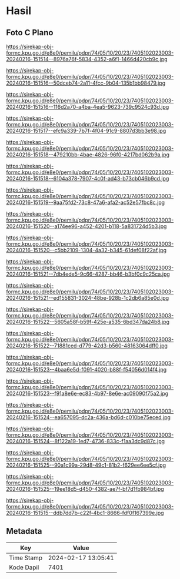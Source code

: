 # Hasil

## Foto C Plano

https://sirekap-obj-formc.kpu.go.id/e8e0/pemilu/pdpr/74/05/10/20/23/7405102023003-20240216-151514--8976a76f-5834-4352-a6f1-1466d420cb9c.jpg

https://sirekap-obj-formc.kpu.go.id/e8e0/pemilu/pdpr/74/05/10/20/23/7405102023003-20240216-151516--50dceb74-2a11-4fcc-9b04-135b1bb98479.jpg

https://sirekap-obj-formc.kpu.go.id/e8e0/pemilu/pdpr/74/05/10/20/23/7405102023003-20240216-151516--116d2a70-a4ba-4ea5-9623-739c9524c93d.jpg

https://sirekap-obj-formc.kpu.go.id/e8e0/pemilu/pdpr/74/05/10/20/23/7405102023003-20240216-151517--efc9a339-7b7f-4f04-91c9-8807d3bb3e98.jpg

https://sirekap-obj-formc.kpu.go.id/e8e0/pemilu/pdpr/74/05/10/20/23/7405102023003-20240216-151518--479210bb-4bae-4826-96f0-4217bd062b9a.jpg

https://sirekap-obj-formc.kpu.go.id/e8e0/pemilu/pdpr/74/05/10/20/23/7405102023003-20240216-151518--6104a378-7907-4c0f-ad43-b73cb046b9cd.jpg

https://sirekap-obj-formc.kpu.go.id/e8e0/pemilu/pdpr/74/05/10/20/23/7405102023003-20240216-151519--9aa75fd2-73c8-47a6-afa2-ac52e57fbc8c.jpg

https://sirekap-obj-formc.kpu.go.id/e8e0/pemilu/pdpr/74/05/10/20/23/7405102023003-20240216-151520--a174ee96-a452-4201-b118-5a831724d5b3.jpg

https://sirekap-obj-formc.kpu.go.id/e8e0/pemilu/pdpr/74/05/10/20/23/7405102023003-20240216-151520--c5bb2109-1304-4a32-b345-61def08f22af.jpg

https://sirekap-obj-formc.kpu.go.id/e8e0/pemilu/pdpr/74/05/10/20/23/7405102023003-20240216-151521--7db4ede5-9c66-4287-bb46-b3bf0c9c25ca.jpg

https://sirekap-obj-formc.kpu.go.id/e8e0/pemilu/pdpr/74/05/10/20/23/7405102023003-20240216-151521--ed155831-3024-48be-928b-1c2db6a85e0d.jpg

https://sirekap-obj-formc.kpu.go.id/e8e0/pemilu/pdpr/74/05/10/20/23/7405102023003-20240216-151522--5605a58f-b59f-425e-a535-6bd347da24b8.jpg

https://sirekap-obj-formc.kpu.go.id/e8e0/pemilu/pdpr/74/05/10/20/23/7405102023003-20240216-151522--71881ced-d779-42d3-b560-48163064dff0.jpg

https://sirekap-obj-formc.kpu.go.id/e8e0/pemilu/pdpr/74/05/10/20/23/7405102023003-20240216-151523--4baa6e5d-f091-4020-b88f-f54056d014f4.jpg

https://sirekap-obj-formc.kpu.go.id/e8e0/pemilu/pdpr/74/05/10/20/23/7405102023003-20240216-151523--f91a8e6e-ec83-4b97-8e6e-ac09090f75a2.jpg

https://sirekap-obj-formc.kpu.go.id/e8e0/pemilu/pdpr/74/05/10/20/23/7405102023003-20240216-151524--ea657095-dc2a-436a-bd6d-c010be75eced.jpg

https://sirekap-obj-formc.kpu.go.id/e8e0/pemilu/pdpr/74/05/10/20/23/7405102023003-20240216-151524--8f122a19-1ed7-4736-833c-f1aa3dc9d87c.jpg

https://sirekap-obj-formc.kpu.go.id/e8e0/pemilu/pdpr/74/05/10/20/23/7405102023003-20240216-151525--90a1c99a-29d8-49c1-81b2-f629ee6ee5cf.jpg

https://sirekap-obj-formc.kpu.go.id/e8e0/pemilu/pdpr/74/05/10/20/23/7405102023003-20240216-151525--19ee18d5-d450-4382-ae7f-bf7d1fb984bf.jpg

https://sirekap-obj-formc.kpu.go.id/e8e0/pemilu/pdpr/74/05/10/20/23/7405102023003-20240216-151515--ddb7dd7b-c22f-4bc1-8666-fdf0f167399e.jpg


## Metadata

| Key        | Value               |
| ---------- | ------------------- |
| Time Stamp | 2024-02-17 13:05:41 |
| Kode Dapil | 7401                |



